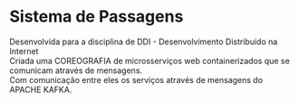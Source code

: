 # Sistema de Passagens

Desenvolvida para a disciplina de DDI - Desenvolvimento Distribuido na Internet</br>
Criada uma COREOGRAFIA de microsserviços web containerizados que se comunicam através de mensagens. </br>
Com comunicação entre eles os serviços através de mensagens do APACHE KAFKA.
